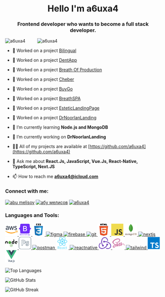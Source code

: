 <h1 align="center ">Hello I'm a6uxa4</h1>
<h3 align="center">Frontend developer who wants to become a full stack developer.</h3>
<img width="400" align="right" src="https://i.pinimg.com/originals/54/c9/af/54c9af226721e95539a5cd9592d635bb.gif" alt="a6uxa4" />

<p align="left"> <img src="https://komarev.com/ghpvc/?username=a6uxa4&label=Profile%20views&color=0e75b6&style=flat" alt="a6uxa4" /> </p>

- 🔭 Worked on a project [Bilingual](https://github.com/peaksoft-school/js6-bilingual)

- 🔭 Worked on a project [DentApp](https://dentapp.online)

- 🔭 Worked on a project [Breath Of Production](http://breath-of-prodution-front.s3-website.eu-central-1.amazonaws.com/)

- 🔭 Worked on a project [Cheber](https://cheber.org)

- 🔭 Worked on a project [BuyGo](https://seller.buygo.kg)
  
- 🔭 Worked on a project [BreathSPA](https://coolbrs.app/)

- 🔭 Worked on a project [EsteticLandingPage](https://estetic.kg/)

- 🔭 Worked on a project [DrNoorlanLanding](https://noorlan.com/)

- 🌱 I’m currently learning **Node.js and MongoDB**

- 🔭 I’m currently working on **DrNoorlanLanding**

- 👨‍💻 All of my projects are available at [https://github.com/a6uxa4](https://github.com/a6uxa4)

- 💬 Ask me about **React.Js, JavaScript, Vue.Js, React-Native, TypeScript, Next.JS**

- 📫 How to reach me **a6uxa4@icloud.com**

<h3 align="left">Connect with me:</h3>
<p align="left">
<a href="https://linkedin.com/in/abu melisov" target="blank"><img align="center" src="https://raw.githubusercontent.com/rahuldkjain/github-profile-readme-generator/master/src/images/icons/Social/linked-in-alt.svg" alt="abu melisov" height="30" width="40" /></a>
<a href="https://fb.com/абу мелисов" target="blank"><img align="center" src="https://raw.githubusercontent.com/rahuldkjain/github-profile-readme-generator/master/src/images/icons/Social/facebook.svg" alt="абу мелисов" height="30" width="40" /></a>
<a href="https://instagram.com/a6uxa4" target="blank"><img align="center" src="https://raw.githubusercontent.com/rahuldkjain/github-profile-readme-generator/master/src/images/icons/Social/instagram.svg" alt="a6uxa4" height="30" width="40" /></a>
</p>

<h3 align="left">Languages and Tools:</h3>
<p align="left"> <a href="https://aws.amazon.com" target="_blank" rel="noreferrer"> <img src="https://raw.githubusercontent.com/devicons/devicon/master/icons/amazonwebservices/amazonwebservices-original-wordmark.svg" alt="aws" width="40" height="40"/> </a> <a href="https://getbootstrap.com" target="_blank" rel="noreferrer"> <img src="https://raw.githubusercontent.com/devicons/devicon/master/icons/bootstrap/bootstrap-plain-wordmark.svg" alt="bootstrap" width="40" height="40"/> </a> <a href="https://www.w3schools.com/css/" target="_blank" rel="noreferrer"> <img src="https://raw.githubusercontent.com/devicons/devicon/master/icons/css3/css3-original-wordmark.svg" alt="css3" width="40" height="40"/> </a> <a href="https://www.figma.com/" target="_blank" rel="noreferrer"> <img src="https://www.vectorlogo.zone/logos/figma/figma-icon.svg" alt="figma" width="40" height="40"/> </a> <a href="https://firebase.google.com/" target="_blank" rel="noreferrer"> <img src="https://www.vectorlogo.zone/logos/firebase/firebase-icon.svg" alt="firebase" width="40" height="40"/> </a> <a href="https://git-scm.com/" target="_blank" rel="noreferrer"> <img src="https://www.vectorlogo.zone/logos/git-scm/git-scm-icon.svg" alt="git" width="40" height="40"/> </a> <a href="https://www.w3.org/html/" target="_blank" rel="noreferrer"> <img src="https://raw.githubusercontent.com/devicons/devicon/master/icons/html5/html5-original-wordmark.svg" alt="html5" width="40" height="40"/> </a> <a href="https://developer.mozilla.org/en-US/docs/Web/JavaScript" target="_blank" rel="noreferrer"> <img src="https://raw.githubusercontent.com/devicons/devicon/master/icons/javascript/javascript-original.svg" alt="javascript" width="40" height="40"/> </a> <a href="https://www.mongodb.com/" target="_blank" rel="noreferrer"> <img src="https://raw.githubusercontent.com/devicons/devicon/master/icons/mongodb/mongodb-original-wordmark.svg" alt="mongodb" width="40" height="40"/> </a> <a href="https://nextjs.org/" target="_blank" rel="noreferrer"> <img src="https://cdn.worldvectorlogo.com/logos/nextjs-2.svg" alt="nextjs" width="40" height="40"/> </a> <a href="https://nodejs.org" target="_blank" rel="noreferrer"> <img src="https://raw.githubusercontent.com/devicons/devicon/master/icons/nodejs/nodejs-original-wordmark.svg" alt="nodejs" width="40" height="40"/> </a> <a href="https://www.photoshop.com/en" target="_blank" rel="noreferrer"> <img src="https://raw.githubusercontent.com/devicons/devicon/master/icons/photoshop/photoshop-line.svg" alt="photoshop" width="40" height="40"/> </a> <a href="https://postman.com" target="_blank" rel="noreferrer"> <img src="https://www.vectorlogo.zone/logos/getpostman/getpostman-icon.svg" alt="postman" width="40" height="40"/> </a> <a href="https://reactjs.org/" target="_blank" rel="noreferrer"> <img src="https://raw.githubusercontent.com/devicons/devicon/master/icons/react/react-original-wordmark.svg" alt="react" width="40" height="40"/> </a> <a href="https://reactnative.dev/" target="_blank" rel="noreferrer"> <img src="https://reactnative.dev/img/header_logo.svg" alt="reactnative" width="40" height="40"/> </a> <a href="https://redux.js.org" target="_blank" rel="noreferrer"> <img src="https://raw.githubusercontent.com/devicons/devicon/master/icons/redux/redux-original.svg" alt="redux" width="40" height="40"/> </a> <a href="https://sass-lang.com" target="_blank" rel="noreferrer"> <img src="https://raw.githubusercontent.com/devicons/devicon/master/icons/sass/sass-original.svg" alt="sass" width="40" height="40"/> </a> <a href="https://tailwindcss.com/" target="_blank" rel="noreferrer"> <img src="https://www.vectorlogo.zone/logos/tailwindcss/tailwindcss-icon.svg" alt="tailwind" width="40" height="40"/> </a> <a href="https://www.typescriptlang.org/" target="_blank" rel="noreferrer"> <img src="https://raw.githubusercontent.com/devicons/devicon/master/icons/typescript/typescript-original.svg" alt="typescript" width="40" height="40"/> </a> <a href="https://vuejs.org/" target="_blank" rel="noreferrer"> <img src="https://raw.githubusercontent.com/devicons/devicon/master/icons/vuejs/vuejs-original-wordmark.svg" alt="vuejs" width="40" height="40"/> </a> </p>

![Top Languages](https://github-readme-stats.vercel.app/api/top-langs/?username=a6uxa4)

![GitHub Stats](https://github-readme-stats.vercel.app/api?username=a6uxa4&show_icons=true&locale=en)

![GitHub Streak](https://github-readme-streak-stats.herokuapp.com/?user=a6uxa4)

